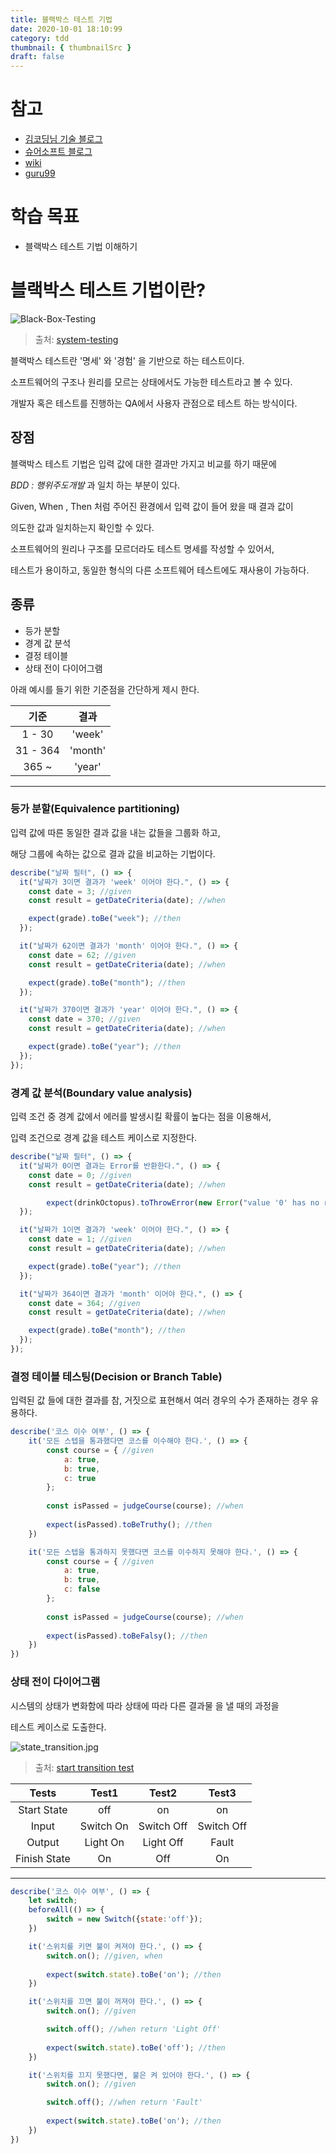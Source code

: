 ```yaml
---
title: 블랙박스 테스트 기법
date: 2020-10-01 18:10:99
category: tdd
thumbnail: { thumbnailSrc }
draft: false
---
```


# 참고

- [김코딩님 기술 블로그](https://huns.me/posts/2020-01-09-35)
- [슈어소프트 블로그](http://blog.naver.com/PostView.nhn?blogId=suresofttech&logNo=220845981593&parentCategoryNo=&categoryNo=101&viewDate=&isShowPopularPosts=false&from=postView)
- [wiki](https://ko.wikipedia.org/wiki/%EB%B8%94%EB%9E%99%EB%B0%95%EC%8A%A4_%EA%B2%80%EC%82%AC)
- [guru99](https://www.guru99.com/black-box-testing.html)

# 학습 목표

- 블랙박스 테스트 기법 이해하기

# 블랙박스 테스트 기법이란?

![Black-Box-Testing](https://user-images.githubusercontent.com/35126809/94793048-da1b2080-0414-11eb-9cc3-6ee31e5b1824.png)
> 출처: [system-testing](https://datawider.com/what-is-system-testing-and-types-of-system-testing/)

블랙박스 테스트란 '명세' 와 '경험' 을 기반으로 하는 테스트이다.

소프트웨어의 구조나 원리를 모르는 상태에서도 가능한 테스트라고 볼 수 있다.

개발자 혹은 테스트를 진행하는 QA에서 사용자 관점으로 테스트 하는 방식이다.

## 장점

블랙박스 테스트 기법은 입력 값에 대한 결과만 가지고 비교를 하기 때문에

*BDD : 행위주도개발* 과 일치 하는 부분이 있다.

Given, When , Then 처럼 주어진 환경에서 입력 값이 들어 왔을 때 결과 값이

의도한 값과 일치하는지 확인할 수 있다.

소프트웨어의 원리나 구조를 모르더라도 테스트 명세를 작성할 수 있어서,

테스트가 용이하고, 동일한 형식의 다른 소프트웨어 테스트에도 재사용이 가능하다.

## 종류

- 등가 분할
- 경계 값 분석
- 결정 테이블
- 상태 전이 다이어그램

아래 예시를 들기 위한 기준점을 간단하게 제시 한다.

|기준|결과|
|:---:|:---:|
|1 - 30|'week'|
|31 - 364|'month'|
|365 ~|'year'|
- - -

### 등가 분할(Equivalence partitioning)

입력 값에 따른 동일한 결과 값을 내는 값들을 그룹화 하고,

해당 그룹에 속하는 값으로 결과 값을 비교하는 기법이다.

```jsx
describe("날짜 필터", () => {
  it("날짜가 3이면 결과가 'week' 이어야 한다.", () => {
    const date = 3; //given
    const result = getDateCriteria(date); //when

    expect(grade).toBe("week"); //then
  });

  it("날짜가 62이면 결과가 'month' 이어야 한다.", () => {
    const date = 62; //given
    const result = getDateCriteria(date); //when

    expect(grade).toBe("month"); //then
  });

  it("날짜가 370이면 결과가 'year' 이어야 한다.", () => {
    const date = 370; //given
    const result = getDateCriteria(date); //when

    expect(grade).toBe("year"); //then
  });
});
```

### 경계 값 분석(Boundary value analysis)

입력 조건 중 경계 값에서 에러를 발생시킬 확률이 높다는 점을 이용해서,

입력 조건으로 경계 값을 테스트 케이스로 지정한다.

```jsx
describe("날짜 필터", () => {
  it("날짜가 0이면 결과는 Error를 반환한다.", () => {
    const date = 0; //given
    const result = getDateCriteria(date); //when

		expect(drinkOctopus).toThrowError(new Error("value '0' has no result.")); //then
  });

  it("날짜가 1이면 결과가 'week' 이어야 한다.", () => {
    const date = 1; //given
    const result = getDateCriteria(date); //when

    expect(grade).toBe("year"); //then
  });

  it("날짜가 364이면 결과가 'month' 이어야 한다.", () => {
    const date = 364; //given
    const result = getDateCriteria(date); //when

    expect(grade).toBe("month"); //then
  });
});
```

### 결정 테이블 테스팅(Decision or Branch Table)

입력된 값 들에 대한 결과를 참, 거짓으로 표현해서 여러 경우의 수가 존재하는 경우 유용하다.

```jsx
describe('코스 이수 여부', () => {
	it('모든 스텝을 통과했다면 코스를 이수해야 한다.', () => {
		const course = { //given
			a: true,
			b: true,
			c: true
		};
	
		const isPassed = judgeCourse(course); //when
	
		expect(isPassed).toBeTruthy(); //then
	})

	it('모든 스텝을 통과하지 못했다면 코스를 이수하지 못해야 한다.', () => {
		const course = { //given
			a: true,
			b: true,
			c: false
		};
	
		const isPassed = judgeCourse(course); //when
	
		expect(isPassed).toBeFalsy(); //then
	})
})
```

### 상태 전이 다이어그램

시스템의 상태가 변화함에 따라 상태에 따라 다른 결과물 을 낼 때의 과정을

테스트 케이스로 도출한다.

![state_transition.jpg](https://user-images.githubusercontent.com/35126809/94793049-db4c4d80-0414-11eb-9bbd-6b10530486f3.jpg)
> 출처: [start transition test](https://www.tutorialspoint.com/software_testing_dictionary/state_transition)


|Tests|Test1|Test2|Test3|
|:---:|:---:|:---:|:---:|
|Start State|off|on|on|
|Input|Switch On|Switch Off|Switch Off|
|Output|Light On|Light Off|Fault|
|Finish State|On|Off|On|
- - -

```jsx
describe('코스 이수 여부', () => {
	let switch;
	beforeAll(() => {
		switch = new Switch({state:'off'});
	})

	it('스위치를 키면 불이 켜져야 한다.', () => {
		switch.on(); //given, when
	
		expect(switch.state).toBe('on'); //then
	})

	it('스위치를 끄면 불이 꺼져야 한다.', () => {
		switch.on(); //given

		switch.off(); //when return 'Light Off'
	
		expect(switch.state).toBe('off'); //then
	})

	it('스위치를 끄지 못했다면, 불은 켜 있어야 한다.', () => {
		switch.on(); //given

		switch.off(); //when return 'Fault'
	
		expect(switch.state).toBe('on'); //then
	})
})
```